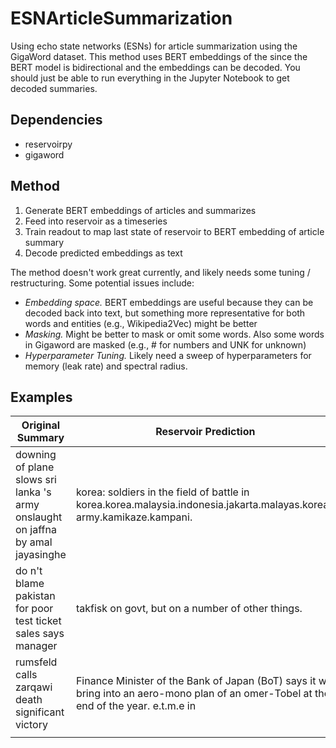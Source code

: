# ESNArticleSummarization
Using echo state networks (ESNs) for article summarization using the GigaWord dataset. This method uses BERT embeddings of the  since the BERT model is bidirectional and the embeddings can be decoded. You should just be able to run everything in the Jupyter Notebook to get decoded summaries.

## Dependencies
 - reservoirpy
 - gigaword

## Method

1. Generate BERT embeddings of articles and summarizes
2. Feed into reservoir as a timeseries
3. Train readout to map last state of reservoir to BERT embedding of article summary
4. Decode predicted embeddings as text

The method doesn't work great currently, and likely needs some tuning / restructuring. Some potential issues include:
 - *Embedding space.* BERT embeddings are useful because they can be decoded back into text, but something more representative for both words and entities (e.g., Wikipedia2Vec) might be better
 - *Masking.* Might be better to mask or omit some words. Also some words in Gigaword are masked (e.g., # for numbers and UNK for unknown)
 - *Hyperparameter Tuning.* Likely need a sweep of hyperparameters for memory (leak rate) and spectral radius.

## Examples
| Original Summary                                                         | Reservoir Prediction                                                                                 |
|--------------------------------------------------------------------------|------------------------------------------------------------------------------------------------------|
| downing of plane slows sri lanka 's army onslaught on jaffna by amal jayasinghe | korea: soldiers in the field of battle in korea.korea.malaysia.indonesia.jakarta.malayas.korean army.kamikaze.kampani. |
| do n't blame pakistan for poor test ticket sales says manager             | takfisk on govt, but on a number of other things.                                                     |
| rumsfeld calls zarqawi death significant victory                         | Finance Minister of the Bank of Japan (BoT) says it will bring into an aero-mono plan of an omer-Tobel at the end of the year. e.t.m.e in |
|                                                                          |                                                                                                      |

